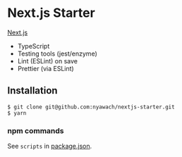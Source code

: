 # Next.js Starter

[Next.js](https://nextjs.org/)

- TypeScript
- Testing tools (jest/enzyme)
- Lint (ESLint) on save
- Prettier (via ESLint)

## Installation

```
$ git clone git@github.com:nyawach/nextjs-starter.git
$ yarn
```

### npm commands

See `scripts` in [package.json](./package.json).
